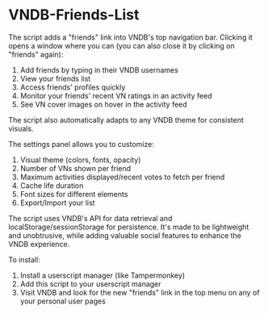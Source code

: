 # VNDB-Friends-List
The script adds a "friends" link into VNDB's top navigation bar. Clicking it opens a window where you can (you can also close it by clicking on "friends" again):

1. Add friends by typing in their VNDB usernames
2. View your friends list
3. Access friends' profiles quickly
4. Monitor your friends' recent VN ratings in an activity feed
5. See VN cover images on hover in the activity feed

The script also automatically adapts to any VNDB theme for consistent visuals. 

The settings panel allows you to customize:

1. Visual theme (colors, fonts, opacity)
2. Number of VNs shown per friend
3. Maximum activities displayed/recent votes to fetch per friend
4. Cache life duration
5. Font sizes for different elements
6. Export/Import your list

The script uses VNDB's API for data retrieval and localStorage/sessionStorage for persistence. It's made to be lightweight and unobtrusive, while adding valuable social features to enhance the VNDB experience.

To install:

1. Install a userscript manager (like Tampermonkey)
2. Add this script to your userscript manager
3. Visit VNDB and look for the new "friends" link in the top menu on any of your personal user pages
